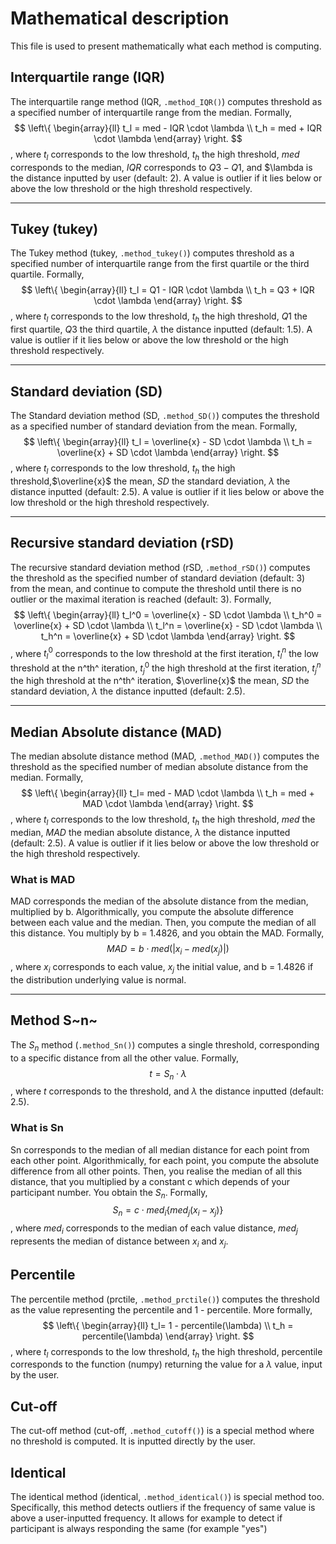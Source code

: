 # Mathematical description

This file is used to present mathematically what each method is computing.

## Interquartile range (IQR)

The interquartile range method (IQR, `.method_IQR()`) computes threshold as a specified number of interquartile range from the median. Formally,
$$
\left\{
    \begin{array}{ll}
        t_l = med - IQR \cdot \lambda \\
        t_h = med + IQR \cdot \lambda
    \end{array}
\right.
$$, where $t_l$ corresponds to the low threshold, $t_h$ the high threshold, $med$ corresponds to the median, $IQR$ corresponds to $Q3-Q1$, and $\lambda is the distance inputted by user (default: 2).
A value is outlier if it lies below or above the low threshold or the high threshold respectively.

---

## Tukey (tukey)

The Tukey method (tukey, `.method_tukey()`) computes threshold as a specified number of interquartile range from the first quartile or the third quartile. Formally,
$$
\left\{
    \begin{array}{ll}
        t_l = Q1 - IQR \cdot \lambda \\
        t_h = Q3 + IQR \cdot \lambda
    \end{array}
\right.
$$, where $t_l$ corresponds to the low threshold, $t_h$ the high threshold, $Q1$ the first quartile, $Q3$ the third quartile, $\lambda$ the distance inputted (default: 1.5). A value is outlier if it lies below or above the low threshold or the high threshold respectively.

---

## Standard deviation (SD)

The Standard deviation method (SD, `.method_SD()`) computes the threshold as a specified number of standard deviation from the mean. Formally,
$$
\left\{
    \begin{array}{ll}
        t_l = \overline{x} - SD \cdot \lambda \\
        t_h = \overline{x} + SD \cdot \lambda
    \end{array}
\right.
$$, where $t_l$ corresponds to the low threshold, $t_h$ the high threshold,$\overline{x}$ the mean, $SD$ the standard deviation, $\lambda$ the distance inputted (default: 2.5). A value is outlier if it lies below or above the low threshold or the high threshold respectively.

---

## Recursive standard deviation (rSD)

The recursive standard deviation method (rSD, `.method_rSD()`) computes the threshold as the specified number of standard deviation (default: 3) from the mean, and continue to compute the threshold until there is no outlier or the maximal iteration is reached (default: 3). Formally,
$$
\left\{
    \begin{array}{ll}
        t_l^0 = \overline{x} - SD \cdot \lambda \\
        t_h^0 = \overline{x} + SD \cdot \lambda \\
        t_l^n = \overline{x} - SD \cdot \lambda \\
        t_h^n = \overline{x} + SD \cdot \lambda
    \end{array}
\right.
$$, where $t_l^0$ corresponds to the low threshold at the first iteration, $t_l^n$ the low threshold at the n^th^ iteration, $t_j^0$ the high threshold at the first iteration, $t_j^n$ the high threshold at the n^th^ iteration, $\overline{x}$ the mean, $SD$ the standard deviation, $\lambda$ the distance inputted (default: 2.5).

---

## Median Absolute distance (MAD)

The median absolute distance method (MAD, `.method_MAD()`)  computes the threshold as the specified number of median absolute distance from the median. Formally,
$$
\left\{
    \begin{array}{ll}
        t_l= med - MAD \cdot \lambda  \\
        t_h = med + MAD \cdot \lambda
    \end{array}
\right.
$$, where $t_l$ corresponds to the low threshold, $t_h$ the high threshold, $med$ the median, $MAD$ the median absolute distance, $\lambda$ the distance inputted (default: 2.5). A value is outlier if it lies below or above the low threshold or the high threshold respectively.

### What is MAD
MAD corresponds the median of the absolute distance from the median, multiplied by b. Algorithmically, you compute the absolute difference between each value and the median. Then, you compute the median of all this distance. You multiply by b = 1.4826, and you obtain the MAD. Formally,
$$MAD = b \cdot med(|x_i- med({x_j})|)$$, where $x_i$ corresponds to each value, $x_j$ the initial value, and b = 1.4826 if the distribution underlying value is normal.

---

## Method S~n~

The $S_n$ method (`.method_Sn()`) computes a single threshold, corresponding to a specific distance from all the other value. Formally,
$$t = S_n \cdot \lambda$$,  where $t$ corresponds to the threshold, and $\lambda$ the distance inputted (default: 2.5).

### What is Sn
Sn corresponds to the median of all median distance for each point from each other point. Algorithmically, for each point, you compute the absolute difference from all other points. Then, you realise the median of all this distance, that you multiplied by a constant c which depends of your participant number. You obtain the $S_n$. Formally,
$$S_n = c \cdot med_i\{med_j(x_i-x_j)\}$$, where $med_i$ corresponds to the median of each value distance, $med_j$ represents the median of distance between $x_i$ and $x_j$.

## Percentile
The percentile method (prctile, `.method_prctile()`) computes the threshold as the value representing the percentile and 1 - percentile. More formally,
$$
\left\{
    \begin{array}{ll}
        t_l= 1 - percentile(\lambda)  \\
        t_h = percentile(\lambda)
    \end{array}
\right.
$$, where $t_l$ corresponds to the low threshold, $t_h$ the high threshold, percentile corresponds to the function (numpy) returning the value for a $\lambda$ value, input by the user.

## Cut-off

The cut-off method (cut-off, `.method_cutoff()`) is a special method where no threshold is computed. It is inputted directly by the user.

## Identical

The identical method (identical, `.method_identical()`) is special method too. Specifically, this method detects outliers if the frequency of same value is above a user-inputted frequency. It allows for example to detect if participant is always responding the same (for example "yes")
